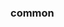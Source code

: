 <!-- Space: Projects -->
<!-- Parent: ZshTfenv -->
<!-- Title: Examples ZshTfenv -->
<!-- Label: Examples -->
<!-- Include: ./../disclaimer.md -->
<!-- Include: ac:toc -->

### common
